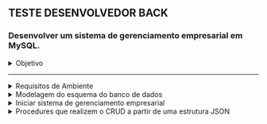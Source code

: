 ## TESTE DESENVOLVEDOR BACK

### Desenvolver um sistema de gerenciamento empresarial em MySQL.

<details><summary>Objetivo</summary>

---

O objetivo dessa avaliação é medir seus conhecimentos de lógica de programação, das
tecnologias requeridas, cuidando no atendimento dos requisitos de uma tarefa e a capacidade
de aprendizado de novas tecnologias.

Desafio 1
Desenvolver um sistema de gerenciamento empresarial em MySQL.
Requisitos.

- Todas as Regras de Negócio, presentes no Anexo 1, devem ser seguidas;
- O banco de dados utilizado deve ser MySQL;
- É necessário o envio da modelagem do esquema do banco de dados;
- É necessário o desenvolvimento de procedures que realizem o CRUD a partir de uma
  estrutura JSON;
- Toda os artefatos (código, arquivos de configuração, desenho da arquitetura...)
  desenvolvidos precisam estar disponíveis em um repositório de versionamento de
  código acessível pelo time de avaliadores;
  Desejáveis
- Implementação em contêineres Docker (versão 19.03.6 ou superior);
- Implementação automatizada via Docker-Compose;
- Desenvolvimento de Testes;
- Presença de Documentação;
  Critérios de Avaliação
- Atendimento dos requisitos e Regras de Negócios;
- Atendimentos dos desejáveis;
- Clareza e coerência do código;
- Desempenho da solução;
- Criatividade;
  Observações
- Os requisitos são requisitos funcionais e não funcionais da solução, mas a criatividade
  pode ser exercitada e é encorajada. A inclusão de outras funcionalidades é
  encorajada.

</details>

---

<details><summary>Requisitos de Ambiente</summary>

- Windows11
- WSL2 Ubuntu-20.04
- Docker Engine Version: 23.0.3
- Docker-Compose version 1.25.0
- MySQL 8.0.32

---

</details>

<details><summary>Modelagem do esquema do banco de dados</summary>

- A modelagem foi realizada utilizando a plataforma <a href=" https://app.diagrams.net/"> https://app.diagrams.net/ </a>. Para visualizar o modelo, você pode utilizar a extensão Drawio Preview no VS Code ou importar o arquivo "database_schema_modeling.drawio" presente na pasta "/docs" deste repositório.

- Imagem do diagrama gerada pelo DBeaver:

- - <details><summary><a>Expandir imagem <a></summary>
      <img src="https://raw.githubusercontent.com/guilhermeforprojeto/enterprise_management_MySQL/main/docs/Diagrama_Empresa.png?token=GHSAT0AAAAAACBJLJZE2DQQPTQZ2WKBHRFKZB4ATCQ"></img>
    </details>
    </details>

<details><summary>Iniciar sistema de gerenciamento empresarial</summary>

## Com ambiente preparado

### No terminal:

Para não precisar usar o sudo nos comandos docker, execute:
`sudo usermod -aG docker $USER`

Verifique o status do docker, execute:

`service docker status`
Caso a saida do terminal seja `* Docker is not running` execute?:

` service docker start`

Dentro deste respositorio, na pasta /docker onde comtém o arquivo `docker-compose.yml` com as configurações da imagem do mysql execute:

`docker-compose up -d --build`

- Se tudo ocorreu bem você vera está mensagem:

- - `Starting some-mysql ... done`

---

</details>

<details><summary>Procedures que realizem o CRUD a partir de uma estrutura JSON</summary>

- Conecte-se ao banco de dados Empresa e execute as instruções SQL
- habilitar o suporte a JSON no MySQL. Isso pode ser feito executando o seguinte comando:
- - `SET @@global.validate_json_unicode = 0;`

Criando o CRUD (Create, Read, Update e Delete)

<details><summary>C</summary>
  </details>

  <details><summary>R</summary>
  </details>

  <details><summary>U</summary>
  </details>

  <details><summary>D</summary>
  </details>

</details>
